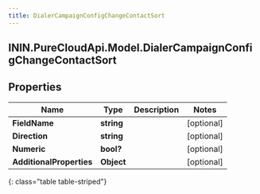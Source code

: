 ```yaml
---
title: DialerCampaignConfigChangeContactSort
---
```

## ININ.PureCloudApi.Model.DialerCampaignConfigChangeContactSort

## Properties

|Name | Type | Description | Notes|
|------------ | ------------- | ------------- | -------------|
| **FieldName** | **string** |  | [optional] |
| **Direction** | **string** |  | [optional] |
| **Numeric** | **bool?** |  | [optional] |
| **AdditionalProperties** | **Object** |  | [optional] |
{: class="table table-striped"}


